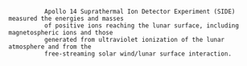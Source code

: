 
              Apollo 14 Suprathermal Ion Detector Experiment (SIDE) measured the energies and masses
              of positive ions reaching the lunar surface, including magnetospheric ions and those
              generated from ultraviolet ionization of the lunar atmosphere and from the
              free-streaming solar wind/lunar surface interaction.
        
